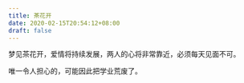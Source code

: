 ```yaml
---
title: 茶花开
date: 2020-02-15T20:54:12+08:00
draft: false
---
```


梦见茶花开，爱情将持续发展，两人的心将非常靠近，必须每天见面不可。

唯一令人担心的，可能因此把学业荒废了。

